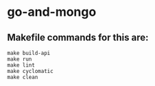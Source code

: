 # go-and-mongo

## Makefile commands for this are:
```
make build-api
make run
make lint
make cyclomatic 
make clean
```
